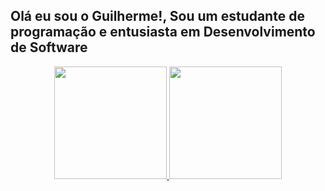## Olá eu sou o Guilherme!, Sou um estudante de programação e entusiasta em Desenvolvimento de Software

<div align="center">
  <a href="https://github.com/Guilherme-Joviniano/">
  <img height="180em" src="https://github-readme-stats.vercel.app/api?username=Guilherme-Joviniano&show_icons=true&theme=dark&include_all_commits=true&count_private=true"/>
  <img height="180em" src="https://github-readme-stats.vercel.app/api/top-langs/?username=Guilherme-Joviniano&layout=compact&langs_count=7&theme=dark"/>
</div>
